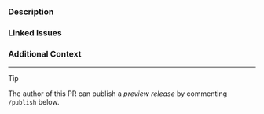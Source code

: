 ### Description

<!-- Please insert your description here and provide info about the "what" this PR is solving. -->

<!----------------------------------------------------------------------
Before creating the pull request, please make sure you do the following:

- Check that there isn't already a PR that solves the problem the same way. If you find a duplicate, please help us reviewing it.
- Read the contribution docs at https://github.com/vite-pwa/sveltekit/blob/main/CONTRIBUTING.md
- Ensure that PR title follows conventional commits (https://www.conventionalcommits.org)
- Update the corresponding documentation if needed.
- Include relevant tests that fail without this PR but pass with it.

Thank you for contributing to vite-pwa/sveltekit!
----------------------------------------------------------------------->

### Linked Issues

<!-- e.g. fixes #123 -->

### Additional Context

<!-- Is there anything you would like the reviewers to focus on? -->

---

> [!TIP]
> The author of this PR can publish a _preview release_ by commenting `/publish` below.

